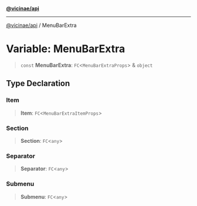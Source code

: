 [**@vicinae/api**](../README.md)

***

[@vicinae/api](../README.md) / MenuBarExtra

# Variable: MenuBarExtra

> `const` **MenuBarExtra**: `FC`\<`MenuBarExtraProps`\> & `object`

## Type Declaration

### Item

> **Item**: `FC`\<`MenuBarExtraItemProps`\>

### Section

> **Section**: `FC`\<`any`\>

### Separator

> **Separator**: `FC`\<`any`\>

### Submenu

> **Submenu**: `FC`\<`any`\>
